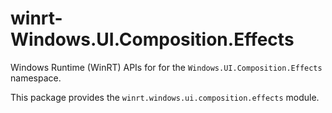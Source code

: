 <!-- warning: Please don't edit this file. It was automatically generated. -->

# winrt-Windows.UI.Composition.Effects

Windows Runtime (WinRT) APIs for for the `Windows.UI.Composition.Effects` namespace.

This package provides the `winrt.windows.ui.composition.effects` module.
